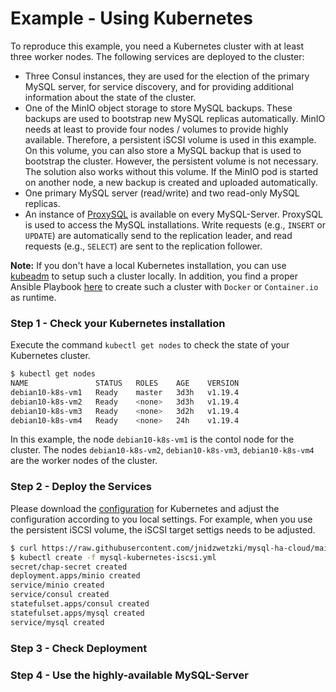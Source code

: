 # Example - Using Kubernetes

To reproduce this example, you need a Kubernetes cluster with at least three worker nodes. The following services are deployed to the cluster:

* Three Consul instances, they are used for the election of the primary MySQL server, for service discovery, and for providing additional information about the state of the cluster.
* One of the MinIO object storage to store MySQL backups. These backups are used to bootstrap new MySQL replicas automatically. MinIO needs at least to provide four nodes / volumes to provide highly available. Therefore, a persistent iSCSI volume is used in this example. On this volume, you can also store a MySQL backup that is used to bootstrap the cluster. However, the persistent volume is not necessary. The solution also works without this volume. If the MinIO pod is started on another node, a new backup is created and uploaded automatically.
* One primary MySQL server (read/write) and two read-only MySQL replicas. 
* An instance of [ProxySQL](https://github.com/sysown/proxysql) is available on every MySQL-Server. ProxySQL is used to access the MySQL installations. Write requests (e.g., `INSERT` or `UPDATE`) are automatically send to the replication leader, and read requests (e.g., `SELECT`) are sent to the replication follower.

__Note:__ If you don't have a local Kubernetes installation, you can use [kubeadm](https://kubernetes.io/docs/setup/production-environment/tools/kubeadm/create-cluster-kubeadm/) to setup such a cluster locally. In addition, you find a proper Ansible Playbook [here](https://github.com/jnidzwetzki/ansible-playbooks/tree/main/playbooks) to create such a cluster with `Docker` or `Container.io` as runtime.

### Step 1 - Check your Kubernetes installation

Execute the command `kubectl get nodes` to check the state of your Kubernetes cluster. 

```bash
$ kubectl get nodes
NAME               STATUS   ROLES    AGE    VERSION
debian10-k8s-vm1   Ready    master   3d3h   v1.19.4
debian10-k8s-vm2   Ready    <none>   3d3h   v1.19.4
debian10-k8s-vm3   Ready    <none>   3d2h   v1.19.4
debian10-k8s-vm4   Ready    <none>   24h    v1.19.4
```

In this example, the node `debian10-k8s-vm1` is the contol node for the cluster. The nodes `debian10-k8s-vm2`, `debian10-k8s-vm3`, `debian10-k8s-vm4` are the worker nodes of the cluster.

### Step 2 - Deploy the Services

Please download the [configuration](https://raw.githubusercontent.com/jnidzwetzki/mysql-ha-cloud/main/deployment/mysql-kubernetes-iscsi.yml) for Kubernetes and adjust the configuration according to you local settings. For example, when you use the persistent iSCSI volume, the iSCSI target settigs needs to be adjusted. 

```bash
$ curl https://raw.githubusercontent.com/jnidzwetzki/mysql-ha-cloud/main/deployment/mysql-kubernetes-iscsi.yml --output mysql-kubernetes-iscsi.yml
$ kubectl create -f mysql-kubernetes-iscsi.yml
secret/chap-secret created
deployment.apps/minio created
service/minio created
service/consul created
statefulset.apps/consul created
statefulset.apps/mysql created
service/mysql created
```

### Step 3 - Check Deployment

### Step 4 - Use the highly-available MySQL-Server
